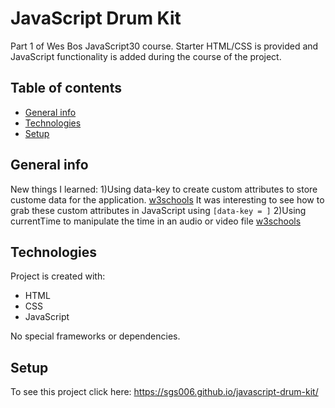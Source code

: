 # JavaScript Drum Kit
Part 1 of Wes Bos JavaScript30 course. Starter HTML/CSS is provided and JavaScript functionality is added during the course of the project.

## Table of contents
* [General info](#general-info)
* [Technologies](#technologies)
* [Setup](#setup)

## General info
New things I learned:
1)Using data-key to create custom attributes to store custome data for the application. [w3schools](https://www.w3schools.com/tags/att_global_data.asp) 
It was interesting to see how to grab these custom attributes in JavaScript using `[data-key = ]`
2)Using currentTime to manipulate the time in an audio or video file [w3schools](https://www.w3schools.com/tags/av_prop_currenttime.asp)

	
## Technologies
Project is created with:
* HTML
* CSS
* JavaScript

No special frameworks or dependencies. 
	
## Setup
To see this project click here: https://sgs006.github.io/javascript-drum-kit/

